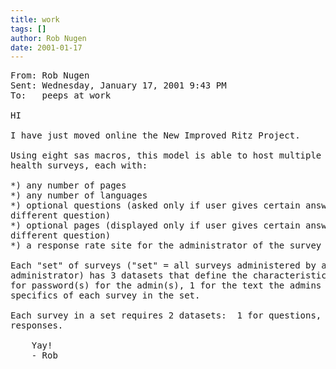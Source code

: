 ```yaml
---
title: work
tags: []
author: Rob Nugen
date: 2001-01-17
---
```


<pre>
From: Rob Nugen
Sent: Wednesday, January 17, 2001 9:43 PM
To:   peeps at work

HI

I have just moved online the New Improved Ritz Project.

Using eight sas macros, this model is able to host multiple organizational
health surveys, each with:

*) any number of pages
*) any number of languages
*) optional questions (asked only if user gives certain answers to a
different question)
*) optional pages (displayed only if user gives certain answers to a
different question)
*) a response rate site for the administrator of the survey

Each "set" of surveys ("set" = all surveys administered by a specific
administrator) has 3 datasets that define the characteristics of the set:  1
for password(s) for the admin(s), 1 for the text the admins see, 1 for
specifics of each survey in the set.

Each survey in a set requires 2 datasets:  1 for questions, and 1 for
responses.

	Yay!
	- Rob
</pre>
